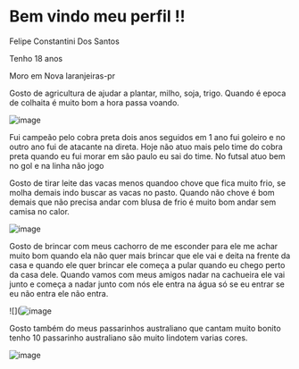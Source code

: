 # Bem vindo meu perfil !!

Felipe Constantini Dos Santos 

Tenho 18 anos 

Moro em Nova laranjeiras-pr 

Gosto de agricultura de ajudar a plantar, milho, soja, trigo. Quando é epoca de colhaita é muito bom  a hora passa voando.

![]()![image](https://github.com/felipesofia/felipesofia/assets/107553164/d1ca16bb-7295-4ba6-b348-ed0725bf25dd)



Fui campeão pelo cobra preta dois anos seguidos em 1 ano fui goleiro e no outro ano fui de atacante na direta. Hoje não atuo mais pelo time do cobra preta quando eu fui morar em são paulo eu sai do time. 
No futsal atuo bem no gol e na linha não jogo 

Gosto de tirar leite das vacas menos quandoo chove que fica muito frio, se molha demais indo buscar as vacas no pasto.
Quando não chove é bom demais que não precisa andar com blusa de frio é muito bom andar sem camisa no calor.

![]()![image](https://github.com/felipesofia/felipesofia/assets/107553164/a72731c6-04c0-472a-a552-4d65ebb382a4)


Gosto de brincar com meus cachorro de me esconder para ele me achar muito bom quando ela não quer mais brincar que ele vai e deita na frente da casa e quando ele quer brincar ele começa a pular quando eu chego perto da casa dele. Quando vamos com meus amigos nadar na cachueira ele vai junto e começa a nadar junto com nós ele entra na água só se eu entrar se eu não entra ele não entra.

![](![image](https://github.com/felipesofia/felipesofia/assets/107553164/101ed814-8f9e-4c36-bbe5-2c15e4cd9e99)

Gosto também do meus passarinhos australiano que cantam muito bonito tenho 10 passarinho australiano são muito lindotem varias cores.

![]()![image](https://github.com/felipesofia/felipesofia/assets/107553164/14bd3829-2b7b-4eb2-8df5-23e41b77680e)


